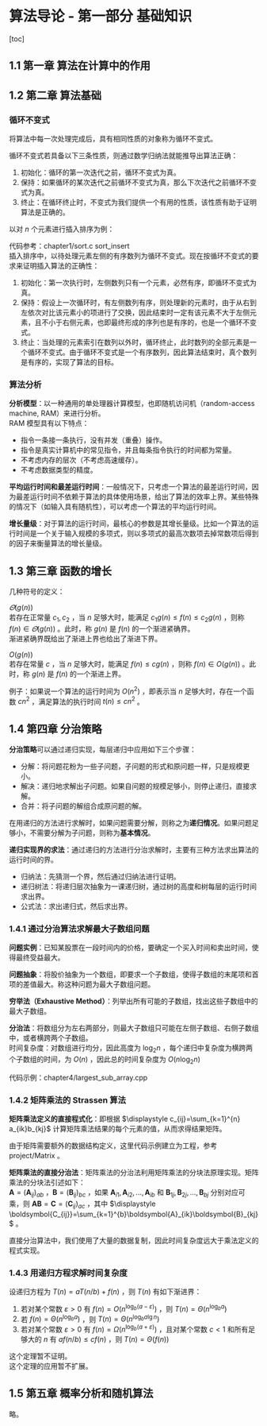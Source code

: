 # 算法导论 - 第一部分 基础知识

[toc]

## 1.1 第一章 算法在计算中的作用

## 1.2 第二章 算法基础

### 循环不变式

将算法中每一次处理完成后，具有相同性质的对象称为循环不变式。  

循环不变式若具备以下三条性质，则通过数学归纳法就能推导出算法正确：  

1. 初始化：循环的第一次迭代之前，循环不变式为真。  
2. 保持：如果循环的某次迭代之前循环不变式为真，那么下次迭代之前循环不变式为真。  
3. 终止：在循环终止时，不变式为我们提供一个有用的性质，该性质有助于证明算法是正确的。  

以对 $n$ 个元素进行插入排序为例：  

代码参考：chapter1/sort.c sort_insert  
插入排序中，以待处理元素左侧的有序数列为循环不变式。现在按循环不变式的要求来证明插入算法的正确性：  

1. 初始化：第一次执行时，左侧数列只有一个元素，必然有序，即循环不变式为真。  
2. 保持：假设上一次循环时，有左侧数列有序，则处理新的元素时，由于从右到左依次对比该元素小的项进行了交换，因此结束时一定有该元素不大于左侧元素，且不小于右侧元素，也即最终形成的序列也是有序的，也是一个循环不变式。  
3. 终止：当处理的元素索引在数列以外时，循环终止，此时数列的全部元素是一个循环不变式。由于循环不变式是一个有序数列，因此算法结束时，真个数列是有序的，实现了算法的目标。  

### 算法分析

**分析模型**：以一种通用的单处理器计算模型，也即随机访问机（random-access machine, RAM）来进行分析。  
RAM 模型具有以下特点：  

- 指令一条接一条执行，没有并发（重叠）操作。  
- 指令是真实计算机中的常见指令，并且每条指令执行的时间都为常量。  
- 不考虑内存的层次（不考虑高速缓存）。  
- 不考虑数据类型的精度。  

**平均运行时间和最差运行时间**：一般情况下，只考虑一个算法的最差运行时间，因为最差运行时间不依赖于算法的具体使用场景，给出了算法的效率上界。某些特殊的情况下（如输入具有随机性），可以考虑一个算法的平均运行时间。  

**增长量级**：对于算法的运行时间，最核心的参数是其增长量级。比如一个算法的运行时间是一个关于输入规模的多项式，则以多项式的最高次数项去掉常数项后得到的因子来衡量算法的增长量级。  

## 1.3 第三章 函数的增长

几种符号的定义：  

$\varTheta(g(n))$  
若存在正常量 $c_1,c_2$ ，当 $n$ 足够大时，能满足 $c_1g(n)\le f(n) \le c_2g(n)$ ，则称 $f(n)\in \varTheta(g(n))$ 。此时，称 $g(n)$ 是 $f(n)$ 的一个渐进紧确界。  
渐进紧确界既给出了渐进上界也给出了渐进下界。  

$O(g(n))$  
若存在常量 $c$ ，当 $n$ 足够大时，能满足 $f(n)\le cg(n)$ ，则称 $f(n)\in O(g(n))$ 。此时，称 $g(n)$ 是 $f(n)$ 的一个渐进上界。  

例子：如果说一个算法的运行时间为 $O(n^2)$ ，即表示当 $n$ 足够大时，存在一个函数 $cn^2$ ，满足算法的执行时间 $t(n)\le cn^2$ 。  

## 1.4 第四章 分治策略

**分治策略**可以通过递归实现，每层递归中应用如下三个步骤：  

- 分解：将问题花粉为一些子问题，子问题的形式和原问题一样，只是规模更小。  
- 解决：递归地求解出子问题。如果自问题的规模足够小，则停止递归，直接求解。  
- 合并：将子问题的解组合成原问题的解。  

在用递归的方法进行求解时，如果问题需要分解，则称之为**递归情况**。如果问题足够小，不需要分解为子问题，则称为**基本情况**。  

**递归实现界的求法**：通过递归的方法进行分治求解时，主要有三种方法求出算法的运行时间的界。  

- 归纳法：先猜测一个界，然后通过归纳法进行证明。  
- 递归树法：将递归层次抽象为一课递归树，通过树的高度和树每层的运行时间求出界。  
- 公式法：求出递归式，然后求出界。  

### 1.4.1 通过分治算法求解最大子数组问题

**问题实例**：已知某股票在一段时间内的价格，要确定一个买入时间和卖出时间，使得最终受益最大。  

**问题抽象**：将股价抽象为一个数组，即要求一个子数组，使得子数组的末尾项和首项的差值最大。称这种问题为最大子数组问题。  

**穷举法（Exhaustive Method）**：列举出所有可能的子数组，找出这些子数组中的最大子数组。  

**分治法**：将数组分为左右两部分，则最大子数组只可能在左侧子数组、右侧子数组中，或者横跨两个子数组。  
时间复杂度：对数组进行均分，因此高度为 $\log_2n$ ，每个递归中复杂度为横跨两个子数组的时间，为 $O(n)$ ，因此总的时间复杂度为 $O(n\log_2 n)$

代码示例：chapter4/largest_sub_array.cpp  

### 1.4.2 矩阵乘法的 Strassen 算法

**矩阵乘法定义的直接程式化**：即根据 $\displaystyle c_{ij}=\sum_{k=1}^{n} a_{ik}b_{kj}$ 计算矩阵乘法结果的每个元素的值，从而求得结果矩阵。  

由于矩阵需要额外的数据结构定义，这里代码示例建立为工程，参考 project/Matrix 。  

**矩阵乘法的直接分治法**：矩阵乘法的分治法利用矩阵乘法的分块法原理实现。矩阵乘法的分块法引述如下：  
$\boldsymbol{A}=( \boldsymbol{A}_{ij})_{ab}$ ，$\boldsymbol{B}=(\boldsymbol{B}_{ij})_{bc}$ ，如果 $\boldsymbol{A}_{i1},\boldsymbol{A}_{i2},...,\boldsymbol{A}_{ib}$ 和 $\boldsymbol{B}_{1j},\boldsymbol{B}_{2j},...,\boldsymbol{B}_{bj}$ 分别对应可乘，则 $\boldsymbol{AB}=\boldsymbol{C}=(\boldsymbol{C}_{ij})_{ac}$ ，其中 $\displaystyle \boldsymbol{C_{ij}}=\sum_{k=1}^{b}\boldsymbol{A}_{ik}\boldsymbol{B}_{kj}$ 。  

直接分治算法中，我们使用了大量的数据复制，因此时间复杂度远大于乘法定义的程式实现。

### 1.4.3 用递归方程求解时间复杂度

设递归方程为 $T(n)=aT(n/b)+f(n)$ ，则 $T(n)$ 有如下渐进界：  
1. 若对某个常数 $\varepsilon>0$ 有 $f(n)=O(n^{\log_b (a-\varepsilon)})$ ，则 $T(n)=\Theta(n^{\log_b a})$  
2. 若 $f(n)=\Theta (n^{\log_b a})$ ，则 $T(n)=\Theta (n^{\log_b a\lg n})$  
3. 若对某个常数 $\varepsilon>0$ 有 $f(n)=\Omega (n^{\log_b (a+\varepsilon)})$ ，且对某个常数 $c<1$ 和所有足够大的 $n$ 有 $af(n/b)\le cf(n)$ ，则 $T(n)=\Theta (f(n))$  

这个定理暂不证明。  
这个定理的应用暂不扩展。  

## 1.5 第五章 概率分析和随机算法

略。
